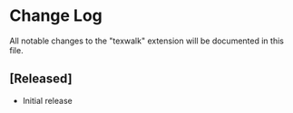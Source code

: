 # Change Log

All notable changes to the "texwalk" extension will be documented in this file.

## [Released]

- Initial release